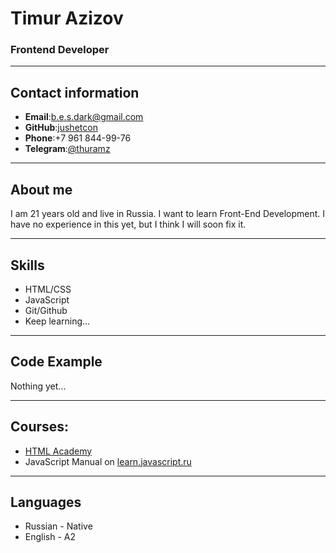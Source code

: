 # **Timur Azizov**  

### **Frontend Developer**
---

## **Contact information**

* **Email**:b.e.s.dark@gmail.com
* **GitHub**:[jushetcon](https://github.com/jushetcon)
* **Phone**:+7 961 844-99-76
* **Telegram**:[@thuramz](https://t.me/thuramz)
---
## **About me**
I am 21 years old and live in Russia. I want to learn Front-End Development. I have no experience in this yet, but I think I will soon fix it.

---
## **Skills**
* HTML/CSS
* JavaScript
* Git/Github  
* Keep learning…

---
## **Code Example**
Nothing yet...

---
## **Courses:**
* [HTML Academy](https://htmlacademy.ru/study)  
* JavaScript Manual on [learn.javascript.ru](https://learn.javascript.ru/)

---
## **Languages**
* Russian - Native
* English - A2